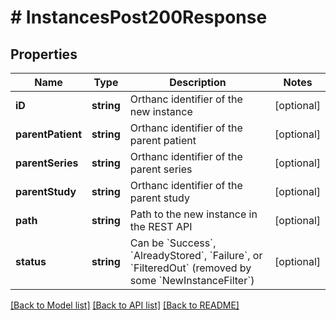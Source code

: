 # # InstancesPost200Response

## Properties

Name | Type | Description | Notes
------------ | ------------- | ------------- | -------------
**iD** | **string** | Orthanc identifier of the new instance | [optional]
**parentPatient** | **string** | Orthanc identifier of the parent patient | [optional]
**parentSeries** | **string** | Orthanc identifier of the parent series | [optional]
**parentStudy** | **string** | Orthanc identifier of the parent study | [optional]
**path** | **string** | Path to the new instance in the REST API | [optional]
**status** | **string** | Can be &#x60;Success&#x60;, &#x60;AlreadyStored&#x60;, &#x60;Failure&#x60;, or &#x60;FilteredOut&#x60; (removed by some &#x60;NewInstanceFilter&#x60;) | [optional]

[[Back to Model list]](../../README.md#models) [[Back to API list]](../../README.md#endpoints) [[Back to README]](../../README.md)
